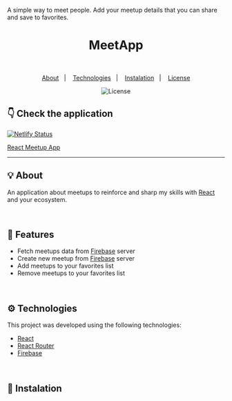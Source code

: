 A simple way to meet people. Add your meetup details that you can share and save to favorites.


<div align='center'>
<h1> MeetApp</h1>
</div>

<br>

<p align="center">
  <a href="#-about">About</a>&nbsp;&nbsp;&nbsp;|&nbsp;&nbsp;&nbsp;
  <a href="#-technologies">Technologies</a>&nbsp;&nbsp;&nbsp;|&nbsp;&nbsp;&nbsp; 
  <a href="#-instalation">Instalation</a>&nbsp;&nbsp;&nbsp;|&nbsp;&nbsp;&nbsp;
  <a href="#-license">License</a>
</p>

<p align="center">
 
  </a>
  <img alt="License" src="https://img.shields.io/static/v1?label=license&message=MIT&color=black&labelColor=f00">
</p>

## 👇 Check the application

[![Netlify Status](https://api.netlify.com/api/v1/badges/929cfef4-4c86-4a51-801e-feb1a08c850b/deploy-status)](https://app.netlify.com/sites/react-meetup-app/deploys)

[React Meetup App](https://react-meetup-app.netlify.app/)

---

## 💡 About

An application about meetups to reinforce and sharp my skills with [React](https://create-react-app.dev/) and your ecosystem.

<br>

## 📜 Features

- Fetch meetups data from [Firebase](https://firebase.google.com/) server
- Create new meetup from [Firebase](https://firebase.google.com/) server
- Add meetups to your favorites list
- Remove meetups to your favorites list

<br>

## ⚙ Technologies

This project was developed using the following technologies:

- [React](https://create-react-app.dev/)
- [React Router](https://reactrouter.com/)
- [Firebase](https://firebase.google.com/)

<br>

## 🚀 Instalation
